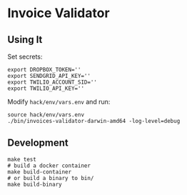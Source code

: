 # Invoice Validator

## Using It

Set secrets:

```
export DROPBOX_TOKEN=''
export SENDGRID_API_KEY=''
export TWILIO_ACCOUNT_SID=''
export TWILIO_API_KEY=''
```

Modify `hack/env/vars.env` and run:

```
source hack/env/vars.env
./bin/invoices-validator-darwin-amd64 -log-level=debug
```

## Development

```
make test
# build a docker container
make build-container
# or build a binary to bin/
make build-binary
```